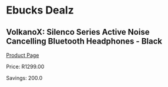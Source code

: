 
# Ebucks Dealz
## VolkanoX: Silenco Series Active Noise Cancelling Bluetooth Headphones - Black
[Product Page](https://www.ebucks.com/web/shop/productSelected.do?prodId=1161751387&catId=714972256)

Price: R1299.00

Savings: 200.0


	